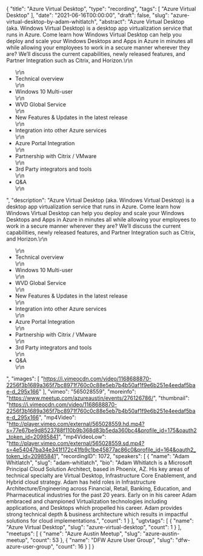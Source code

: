 {
  "title": "Azure Virtual Desktop",
  "type": "recording",
  "tags": [
    "Azure Virtual Desktop"
  ],
  "date": "2021-06-16T00:00:00",
  "draft": false,
  "slug": "azure-virtual-desktop-by-adam-whitlatch",
  "abstract": "Azure Virtual Desktop (aka. Windows Virtual Desktop) is a desktop app virtualization service that runs in Azure. Come learn how Windows Virtual Desktop can help you deploy and scale your Windows Desktops and Apps in Azure in minutes all while allowing your employees to work in a secure manner wherever they are? We’ll discuss the current capabilities, newly released features, and Partner Integration such as Citrix, and Horizon.\r\n<ul>\r\n<li>Technical overview</li>\r\n<li>Windows 10 Multi-user</li>\r\n<li>WVD Global Service</li>\r\n<li>New Features & Updates in the latest release</li>\r\n<li>Integration into other Azure services</li>\r\n<li>Azure Portal Integration</li>\r\n<li>Partnership with Citrix / VMware</li>\r\n<li>3rd Party integrators and tools</li>\r\n<li>Q&A</li>\r\n</ul>",
  "description": "Azure Virtual Desktop (aka. Windows Virtual Desktop) is a desktop app virtualization service that runs in Azure. Come learn how Windows Virtual Desktop can help you deploy and scale your Windows Desktops and Apps in Azure in minutes all while allowing your employees to work in a secure manner wherever they are? We’ll discuss the current capabilities, newly released features, and Partner Integration such as Citrix, and Horizon.\r\n<ul>\r\n<li>Technical overview</li>\r\n<li>Windows 10 Multi-user</li>\r\n<li>WVD Global Service</li>\r\n<li>New Features & Updates in the latest release</li>\r\n<li>Integration into other Azure services</li>\r\n<li>Azure Portal Integration</li>\r\n<li>Partnership with Citrix / VMware</li>\r\n<li>3rd Party integrators and tools</li>\r\n<li>Q&A</li>\r\n</ul>",
  "images": [
    "https://i.vimeocdn.com/video/1168688870-2256f3b1689a365f7bc8971f760c0c88e5eb7b4b50af1f9e6b251e4eedaf5bae-d_295x166"
  ],
  "vimeo": "565028559",
  "moreinfo": "https://www.meetup.com/azureaustin/events/276126786/",
  "thumbnail": "https://i.vimeocdn.com/video/1168688870-2256f3b1689a365f7bc8971f760c0c88e5eb7b4b50af1f9e6b251e4eedaf5bae-d_295x166",
  "mp4Video": "http://player.vimeo.com/external/565028559.hd.mp4?s=77e67be9d8523788f110b9b368d83b5eda360bc4&profile_id=175&oauth2_token_id=20985841",
  "mp4VideoLow": "http://player.vimeo.com/external/565028559.sd.mp4?s=4e54047ba34e341f172c41fb9c1be45877ac86c0&profile_id=164&oauth2_token_id=20985841",
  "recordingID": 1072,
  "speakers": [
    {
      "name": "Adam Whitlatch",
      "slug": "adam-whitlatch",
      "bio": "Adam Whitlatch is a Microsoft Principal Cloud Solution Architect, based in Phoenix, AZ. His key areas of technical specialty are Virtual Desktop, Infrastructure Core Enablement, and Hybrid cloud strategy. Adam has held roles in Infrastructure Architecture/Engineering across Financial, Retail, Banking, Education, and Pharmaceutical industries for the past 20 years. Early on in his career Adam embraced and championed Virtualization technologies including applications, and Desktops which propelled his career. Adam provides strong technical depth & business architecture which results in impactful solutions for cloud implementations.",
      "count": 1
    }
  ],
  "ugtvtags": [
    {
      "name": "Azure Virtual Desktop",
      "slug": "azure-virtual-desktop",
      "count": 1
    }
  ],
  "meetups": [
    {
      "name": "Azure Austin Meetup",
      "slug": "azure-austin-meetup",
      "count": 53
    },
    {
      "name": "DFW Azure User Group",
      "slug": "dfw-azure-user-group",
      "count": 16
    }
  ]
}